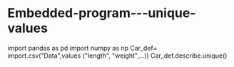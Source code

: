 # Embedded-program---unique-values

import pandas as pd
import numpy as np
Car_def= import.csv("Data",values ("length", "weight",...))
Car_def.describe.unique()



